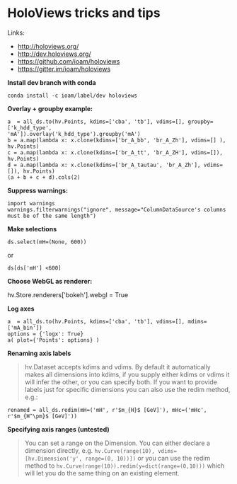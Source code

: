 # HoloViews tricks and tips

Links:
- http://holoviews.org/
- http://dev.holoviews.org/
- https://github.com/ioam/holoviews
- https://gitter.im/ioam/holoviews

**Install dev branch with conda**

~~~~
conda install -c ioam/label/dev holoviews
~~~~

**Overlay + groupby example:**

~~~~
a  = all_ds.to(hv.Points, kdims=['cba', 'tb'], vdims=[], groupby=['k_hdd_type',
'mA']).overlay('k_hdd_type').groupby('mA')
b = a.map(lambda x: x.clone(kdims=['br_A_bb', 'br_A_Zh'], vdims=[] ), hv.Points)
c = a.map(lambda x: x.clone(kdims=['br_A_tt', 'br_A_ZH'], vdims=[]), hv.Points)
d = a.map(lambda x: x.clone(kdims=['br_A_tautau', 'br_A_Zh'], vdims=[]), hv.Points)
(a + b + c + d).cols(2)
~~~~

**Suppress warnings:**

~~~~
import warnings
warnings.filterwarnings("ignore", message="ColumnDataSource's columns must be of the same length")
~~~~


**Make selections**

`ds.select(mH=(None, 600))`

or

`ds[ds['mH'] <600]`

**Choose WebGL as renderer:**

hv.Store.renderers['bokeh'].webgl = True

**Log axes**

~~~~
a  = all_ds.to(hv.Points, kdims=['cba', 'tb'], vdims=[], mdims=['mA_bin'])
options = {'logx': True}
a( plot={'Points': options} )
~~~~

**Renaming axis labels**

> hv.Dataset accepts kdims and vdims. By default it automatically makes all dimensions into
kdims, if you supply either kdims or vdims it will infer the other, or you can specify both. If you
want to provide labels just for specific dimensions you can also use the redim method, e.g.:

~~~~
renamed = all_ds.redim(mH=('mH', r'$m_{H}$ [GeV]'), mHc=('mHc', r'$m_{H^\pm}$ [GeV]'))
~~~~

**Specifying axis ranges (untested)**

> You can set a range on the Dimension. You can either declare a dimension directly, e.g.
`hv.Curve(range(10), vdims=[hv.Dimension('y', range=(0, 10))])` or you can use the redim method to
`hv.Curve(range(10)).redim(y=dict(range=(0,10)))` which will let you do the same thing on an existing
element.
